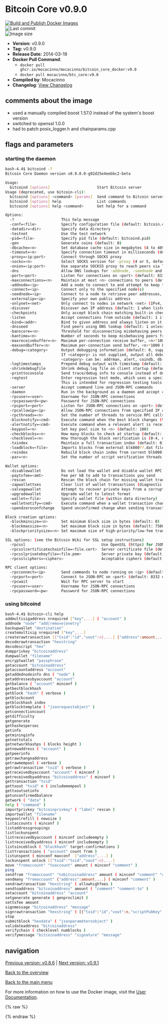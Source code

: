 # Bitcoin Core v0.9.0

[![Build and Publish Docker Images](https://github.com/mocacinno/bitcoin_core_docker/actions/workflows/build-and-publish.yml/badge.svg?branch=v9.0)](https://github.com/mocacinno/bitcoin_core_docker/actions/workflows/build-and-publish.yml)  
![Last commit](https://badgen.net/github/last-commit/mocacinno/bitcoin_core_docker/v9.0)  
![Image size](https://badgen.net/docker/size/mocacinno/btc_core/v9.0?color=green)  

- **Version:** v0.9.0
- **Tag:** v0.9.0
- **Release Date:** 2014-03-19
- **Docker Pull Command**:
  - `docker pull ghcr.io/mocacinno/mocacinno/bitcoin_core_docker:v9.0`
  - `docker pull mocacinno/btc_core:v9.0`
- **Compiled by**: Mocacinno
- **Changelog**: [View Changelog](https://github.com/bitcoin/bitcoin/blob/v0.9.0/doc/release-notes.md)

## comments about the image

- used a manually compiled boost 1.57.0 instead of the system's boost version
- switched to openssl 1.0.0
- had to patch posix_logger.h and chainparams.cpp

## flags and parameters

### starting the daemon

```bash
bash-4.4$ bitcoind -?
Bitcoin Core Daemon version v0.9.0.0-g92d25e4eebbc2-beta

Usage:
  bitcoind [options]                     Start Bitcoin server
Usage (deprecated, use bitcoin-cli):
  bitcoind [options] <command> [params]  Send command to Bitcoin server
  bitcoind [options] help                List commands
  bitcoind [options] help <command>      Get help for a command

Options:
  -?                     This help message
  -conf=<file>           Specify configuration file (default: bitcoin.conf)
  -datadir=<dir>         Specify data directory
  -testnet               Use the test network
  -pid=<file>            Specify pid file (default: bitcoind.pid)
  -gen                   Generate coins (default: 0)
  -dbcache=<n>           Set database cache size in megabytes (4 to 4096, default: 100)
  -timeout=<n>           Specify connection timeout in milliseconds (default: 5000)
  -proxy=<ip:port>       Connect through SOCKS proxy
  -socks=<n>             Select SOCKS version for -proxy (4 or 5, default: 5)
  -onion=<ip:port>       Use separate SOCKS5 proxy to reach peers via Tor hidden services (default: -proxy)
  -dns                   Allow DNS lookups for -addnode, -seednode and -connect
  -port=<port>           Listen for connections on <port> (default: 8333 or testnet: 18333)
  -maxconnections=<n>    Maintain at most <n> connections to peers (default: 125)
  -addnode=<ip>          Add a node to connect to and attempt to keep the connection open
  -connect=<ip>          Connect only to the specified node(s)
  -seednode=<ip>         Connect to a node to retrieve peer addresses, and disconnect
  -externalip=<ip>       Specify your own public address
  -onlynet=<net>         Only connect to nodes in network <net> (IPv4, IPv6 or Tor)
  -discover              Discover own IP address (default: 1 when listening and no -externalip)
  -checkpoints           Only accept block chain matching built-in checkpoints (default: 1)
  -listen                Accept connections from outside (default: 1 if no -proxy or -connect)
  -bind=<addr>           Bind to given address and always listen on it. Use [host]:port notation for IPv6
  -dnsseed               Find peers using DNS lookup (default: 1 unless -connect)
  -banscore=<n>          Threshold for disconnecting misbehaving peers (default: 100)
  -bantime=<n>           Number of seconds to keep misbehaving peers from reconnecting (default: 86400)
  -maxreceivebuffer=<n>  Maximum per-connection receive buffer, <n>*1000 bytes (default: 5000)
  -maxsendbuffer=<n>     Maximum per-connection send buffer, <n>*1000 bytes (default: 1000)
  -debug=<category>      Output debugging information (default: 0, supplying <category> is optional)
                         If <category> is not supplied, output all debugging information.
                         <category> can be: addrman, alert, coindb, db, lock, rand, rpc, selectcoins, mempool, net.
  -logtimestamps         Prepend debug output with timestamp (default: 1)
  -shrinkdebugfile       Shrink debug.log file on client startup (default: 1 when no -debug)
  -printtoconsole        Send trace/debug info to console instead of debug.log file
  -regtest               Enter regression test mode, which uses a special chain in which blocks can be solved instantly.
                         This is intended for regression testing tools and app development.
  -server                Accept command line and JSON-RPC commands
  -daemon                Run in the background as a daemon and accept commands
  -rpcuser=<user>        Username for JSON-RPC connections
  -rpcpassword=<pw>      Password for JSON-RPC connections
  -rpcport=<port>        Listen for JSON-RPC connections on <port> (default: 8332 or testnet: 18332)
  -rpcallowip=<ip>       Allow JSON-RPC connections from specified IP address
  -rpcthreads=<n>        Set the number of threads to service RPC calls (default: 4)
  -blocknotify=<cmd>     Execute command when the best block changes (%s in cmd is replaced by block hash)
  -alertnotify=<cmd>     Execute command when a relevant alert is received or we see a really long fork (%s in cmd is replaced by message)
  -keypool=<n>           Set key pool size to <n> (default: 100)
  -checkblocks=<n>       How many blocks to check at startup (default: 288, 0 = all)
  -checklevel=<n>        How thorough the block verification is (0-4, default: 3)
  -txindex               Maintain a full transaction index (default: 0)
  -loadblock=<file>      Imports blocks from external blk000??.dat file
  -reindex               Rebuild block chain index from current blk000??.dat files
  -par=<n>               Set the number of script verification threads (up to 16, 0 = auto, <0 = leave that many cores free, default: 0)

Wallet options:
  -disablewallet         Do not load the wallet and disable wallet RPC calls
  -paytxfee=<amt>        Fee per kB to add to transactions you send
  -rescan                Rescan the block chain for missing wallet transactions
  -zapwallettxes         Clear list of wallet transactions (diagnostic tool; implies -rescan)
  -salvagewallet         Attempt to recover private keys from a corrupt wallet.dat
  -upgradewallet         Upgrade wallet to latest format
  -wallet=<file>         Specify wallet file (within data directory)
  -walletnotify=<cmd>    Execute command when a wallet transaction changes (%s in cmd is replaced by TxID)
  -spendzeroconfchange   Spend unconfirmed change when sending transactions (default: 1)

Block creation options:
  -blockminsize=<n>      Set minimum block size in bytes (default: 0)
  -blockmaxsize=<n>      Set maximum block size in bytes (default: 750000)
  -blockprioritysize=<n> Set maximum size of high-priority/low-fee transactions in bytes (default: 50000)

SSL options: (see the Bitcoin Wiki for SSL setup instructions)
  -rpcssl                                  Use OpenSSL (https) for JSON-RPC connections
  -rpcsslcertificatechainfile=<file.cert>  Server certificate file (default: server.cert)
  -rpcsslprivatekeyfile=<file.pem>         Server private key (default: server.pem)
  -rpcsslciphers=<ciphers>                 Acceptable ciphers (default: TLSv1.2+HIGH:TLSv1+HIGH:!SSLv2:!aNULL:!eNULL:!3DES:@STRENGTH)

RPC client options:
  -rpcconnect=<ip>       Send commands to node running on <ip> (default: 127.0.0.1)
  -rpcport=<port>        Connect to JSON-RPC on <port> (default: 8332 or testnet: 18332)
  -rpcwait               Wait for RPC server to start
  -rpcuser=<user>        Username for JSON-RPC connections
  -rpcpassword=<pw>      Password for JSON-RPC connections
```

### using bitcoind

```bash
bash-4.4$ bitcoin-cli help
addmultisigaddress nrequired ["key",...] ( "account" )
addnode "node" "add|remove|onetry"
backupwallet "destination"
createmultisig nrequired ["key",...]
createrawtransaction [{"txid":"id","vout":n},...] {"address":amount,...}
decoderawtransaction "hexstring"
decodescript "hex"
dumpprivkey "bitcoinaddress"
dumpwallet "filename"
encryptwallet "passphrase"
getaccount "bitcoinaddress"
getaccountaddress "account"
getaddednodeinfo dns ( "node" )
getaddressesbyaccount "account"
getbalance ( "account" minconf )
getbestblockhash
getblock "hash" ( verbose )
getblockcount
getblockhash index
getblocktemplate ( "jsonrequestobject" )
getconnectioncount
getdifficulty
getgenerate
gethashespersec
getinfo
getmininginfo
getnettotals
getnetworkhashps ( blocks height )
getnewaddress ( "account" )
getpeerinfo
getrawchangeaddress
getrawmempool ( verbose )
getrawtransaction "txid" ( verbose )
getreceivedbyaccount "account" ( minconf )
getreceivedbyaddress "bitcoinaddress" ( minconf )
gettransaction "txid"
gettxout "txid" n ( includemempool )
gettxoutsetinfo
getunconfirmedbalance
getwork ( "data" )
help ( "command" )
importprivkey "bitcoinprivkey" ( "label" rescan )
importwallet "filename"
keypoolrefill ( newsize )
listaccounts ( minconf )
listaddressgroupings
listlockunspent
listreceivedbyaccount ( minconf includeempty )
listreceivedbyaddress ( minconf includeempty )
listsinceblock ( "blockhash" target-confirmations )
listtransactions ( "account" count from )
listunspent ( minconf maxconf  ["address",...] )
lockunspent unlock [{"txid":"txid","vout":n},...]
move "fromaccount" "toaccount" amount ( minconf "comment" )
ping
sendfrom "fromaccount" "tobitcoinaddress" amount ( minconf "comment" "comment-to" )
sendmany "fromaccount" {"address":amount,...} ( minconf "comment" )
sendrawtransaction "hexstring" ( allowhighfees )
sendtoaddress "bitcoinaddress" amount ( "comment" "comment-to" )
setaccount "bitcoinaddress" "account"
setgenerate generate ( genproclimit )
settxfee amount
signmessage "bitcoinaddress" "message"
signrawtransaction "hexstring" ( [{"txid":"id","vout":n,"scriptPubKey":"hex","redeemScript":"hex"},...] ["privatekey1",...] sighashtype )
stop
submitblock "hexdata" ( "jsonparametersobject" )
validateaddress "bitcoinaddress"
verifychain ( checklevel numblocks )
verifymessage "bitcoinaddress" "signature" "message"
```

## navigation

[Previous version: v0.8.6](./v8.6.md) | [Next version: v0.9.1](./v9.1.md)

[Back to the overview](./Readme.md)

[Back to the main menu](../Readme.md)

For more information on how to use the Docker image, visit the [User Documentation](../userdocs/Readme.md).

<!-- Google tag (gtag.js) -->
{% raw %}
<script async src="https://www.googletagmanager.com/gtag/js?id=G-BPC6NC6FF9"></script>
<script>
  window.dataLayer = window.dataLayer || [];
  function gtag(){dataLayer.push(arguments);}
  gtag('js', new Date());
  gtag('config', 'G-BPC6NC6FF9');
</script>
{% endraw %}
